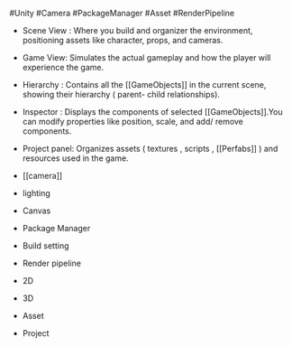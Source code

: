 #Unity #Camera #PackageManager #Asset #RenderPipeline 


- Scene View :  Where you build and organizer the environment, positioning assets like character, props,  and cameras.

-  Game View: Simulates the actual  gameplay and how the player will experience the game.

- Hierarchy : Contains all the [[GameObjects]] in the current scene, showing their hierarchy ( parent- child relationships).

- Inspector : Displays the components of selected [[GameObjects]].You can modify properties like position, scale, and add/ remove components.

- Project panel: Organizes assets ( textures , scripts , [[Perfabs]] ) and resources used in the game.
- [[camera]]  
- lighting
- Canvas
- Package Manager
- Build setting
- Render pipeline
- 2D
- 3D
- Asset
- Project
